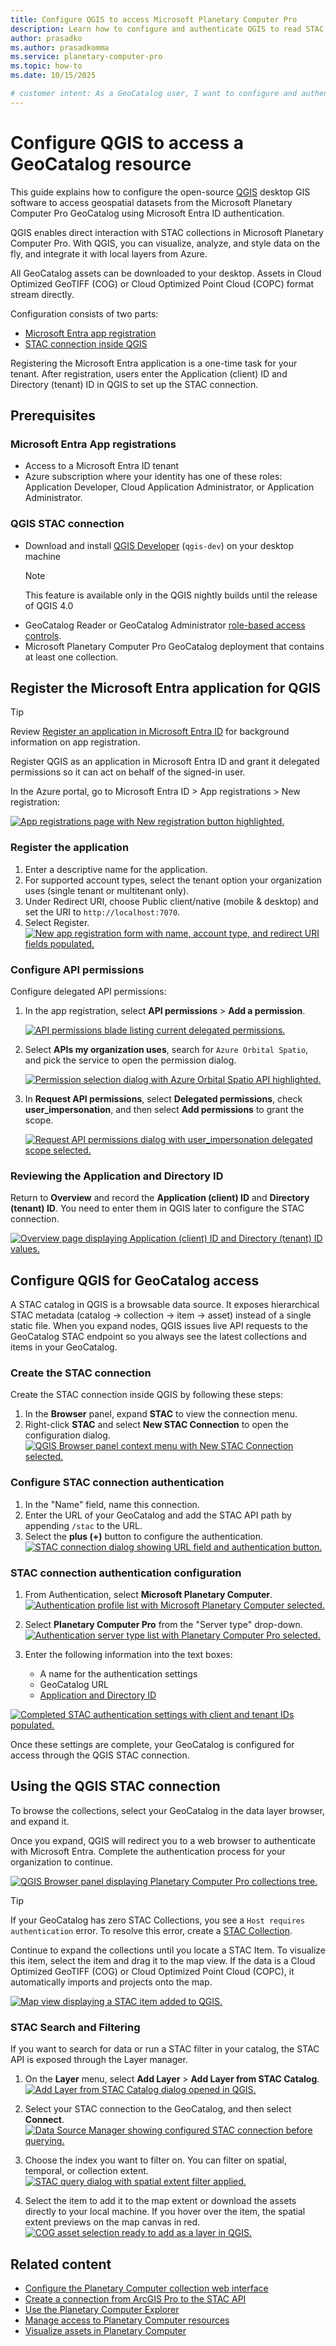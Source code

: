 ```yaml
---
title: Configure QGIS to access Microsoft Planetary Computer Pro
description: Learn how to configure and authenticate QGIS to read STAC data from Microsoft Planetary Computer Pro.
author: prasadko
ms.author: prasadkomma
ms.service: planetary-computer-pro
ms.topic: how-to
ms.date: 10/15/2025

# customer intent: As a GeoCatalog user, I want to configure and authenticate QGIS to operate with Microsoft Planetary Computer Pro so that I can view imagery stored in my GeoCatalog within the QGIS tool.
---
```


# Configure QGIS to access a GeoCatalog resource

This guide explains how to configure the open-source [QGIS](https://qgis.org/) desktop GIS software to access geospatial datasets from the Microsoft Planetary Computer Pro GeoCatalog using Microsoft Entra ID authentication.

QGIS enables direct interaction with STAC collections in Microsoft Planetary Computer Pro. With QGIS, you can visualize, analyze, and style data on the fly, and integrate it with local layers from Azure.

All GeoCatalog assets can be downloaded to your desktop. Assets in Cloud Optimized GeoTIFF (COG) or Cloud Optimized Point Cloud (COPC) format stream directly.

Configuration consists of two parts:
- [Microsoft Entra app registration](#register-the-microsoft-entra-application-for-qgis)
- [STAC connection inside QGIS](#create-the-stac-connection)

Registering the Microsoft Entra application is a one-time task for your tenant. After registration, users enter the Application (client) ID and Directory (tenant) ID in QGIS to set up the STAC connection.


## Prerequisites

### Microsoft Entra App registrations
- Access to a Microsoft Entra ID tenant
- Azure subscription where your identity has one of these roles: Application Developer, Cloud Application Administrator, or Application Administrator.

### QGIS STAC connection
- Download and install [QGIS Developer](https://qgis.org/download/) (`qgis-dev`) on your desktop machine<br>
	> [!NOTE] 
	> This feature is available only in the QGIS nightly builds until the release of QGIS 4.0
- GeoCatalog Reader or GeoCatalog Administrator [role-based access controls](./manage-access.md).
- Microsoft Planetary Computer Pro GeoCatalog deployment that contains at least one collection.


## Register the Microsoft Entra application for QGIS

> [!TIP]
> Review [Register an application in Microsoft Entra ID](/entra/identity-platform/quickstart-register-app) for background information on app registration.

Register QGIS as an application in Microsoft Entra ID and grant it delegated permissions so it can act on behalf of the signed-in user.

In the Azure portal, go to Microsoft Entra ID > App registrations > New registration:

[![App registrations page with New registration button highlighted.](./media/app-registration.png)](./media/app-registration.png#lightbox)

### Register the application
1. Enter a descriptive name for the application.  
2. For supported account types, select the tenant option your organization uses (single tenant or multitenant only).  
3. Under Redirect URI, choose Public client/native (mobile & desktop) and set the URI to `http://localhost:7070`.  
4. Select Register.  
[![New app registration form with name, account type, and redirect URI fields populated.](./media/qgis-registration.png)](./media/qgis-registration.png#lightbox)

### Configure API permissions

Configure delegated API permissions:

1. In the app registration, select **API permissions** > **Add a permission**.

	[![API permissions blade listing current delegated permissions.](./media/qgis-api-permissions.png)](./media/qgis-api-permissions.png#lightbox)

2. Select **APIs my organization uses**, search for `Azure Orbital Spatio`, and pick the service to open the permission dialog.

	[![Permission selection dialog with Azure Orbital Spatio API highlighted.](./media/add-azure-orbital-spatio.png)](./media/add-azure-orbital-spatio.png#lightbox)

3. In **Request API permissions**, select **Delegated permissions**, check **user_impersonation**, and then select **Add permissions** to grant the scope.

	[![Request API permissions dialog with user_impersonation delegated scope selected.](./media/configure-api-permissions.png)](./media/configure-api-permissions.png#lightbox)

### Reviewing the Application and Directory ID

Return to **Overview** and record the **Application (client) ID** and **Directory (tenant) ID**. You need to enter them in QGIS later to configure the STAC connection.

[![Overview page displaying Application (client) ID and Directory (tenant) ID values.](./media/qgis-client-id.png)](./media/qgis-client-id.png#lightbox)

## Configure QGIS for GeoCatalog access

A STAC catalog in QGIS is a browsable data source. It exposes hierarchical STAC metadata (catalog → collection → item → asset) instead of a single static file. When you expand nodes, QGIS issues live API requests to the GeoCatalog STAC endpoint so you always see the latest collections and items in your GeoCatalog. 

### Create the STAC connection

Create the STAC connection inside QGIS by following these steps:

1. In the **Browser** panel, expand **STAC** to view the connection menu.
2. Right-click **STAC** and select **New STAC Connection** to open the configuration dialog.
	[![QGIS Browser panel context menu with New STAC Connection selected.](./media/qgis-add-stac-catalog.png)](./media/qgis-add-stac-catalog.png#lightbox)

### Configure STAC connection authentication

1. In the "Name" field, name this connection.
2. Enter the URL of your GeoCatalog and add the STAC API path by appending `/stac` to the URL. 
3. Select the **plus (+)** button to configure the authentication.
[![STAC connection dialog showing URL field and authentication button.](./media/qgis-stac-connection-configuration.png)](./media/qgis-stac-connection-configuration.png#lightbox)

### STAC connection authentication configuration

1. From Authentication, select **Microsoft Planetary Computer**. 
[![Authentication profile list with Microsoft Planetary Computer selected.](./media/select-microsoft-planetary-computer.png)](./media/select-microsoft-planetary-computer.png#lightbox)

2. Select **Planetary Computer Pro** from the "Server type" drop-down. 
[![Authentication server type list with Planetary Computer Pro selected.](./media/select-microsoft-planetary-computer-pro.png)](./media/select-microsoft-planetary-computer-pro.png#lightbox)

3. Enter the following information into the text boxes:

	- A name for the authentication settings
    - GeoCatalog URL
    - [Application and Directory ID](#reviewing-the-application-and-directory-id)


[![Completed STAC authentication settings with client and tenant IDs populated.](./media/authorization-configuration.png)](./media/authorization-configuration.png#lightbox)

Once these settings are complete, your GeoCatalog is configured for access through the QGIS STAC connection. 

## Using the QGIS STAC connection

To browse the collections, select your GeoCatalog in the data layer browser, and expand it. 

Once you expand, QGIS will redirect you to a web browser to authenticate with Microsoft Entra. Complete the authentication process for your organization to continue. 

[![QGIS Browser panel displaying Planetary Computer Pro collections tree.](./media/stac-catalog-in-qgis.png)](./media/stac-catalog-in-qgis.png#lightbox)


> [!TIP]
> If your GeoCatalog has zero STAC Collections, you see a `Host requires authentication` error. To resolve this error, create a [STAC Collection](./create-collection-web-interface.md). 

Continue to expand the collections until you locate a STAC Item. To visualize this item, select the item and drag it to the map view. If the data is a Cloud Optimized GeoTIFF (COG) or Cloud Optimized Point Cloud (COPC), it automatically imports and projects onto the map. 

[![Map view displaying a STAC item added to QGIS.](./media/add-data-to-map.png)](./media/add-data-to-map.png#lightbox)



### STAC Search and Filtering

If you want to search for data or run a STAC filter in your catalog, the STAC API is exposed through the Layer manager. 

1. On the **Layer** menu, select **Add Layer** > **Add Layer from STAC Catalog**.
[![Add Layer from STAC Catalog dialog opened in QGIS.](./media/add-stac-catalog-layer.png)](./media/add-stac-catalog-layer.png#lightbox)

1. Select your STAC connection to the GeoCatalog, and then select **Connect**. 
[![Data Source Manager showing configured STAC connection before querying.](./media/data-source-manager.png)](./media/data-source-manager.png#lightbox)

1. Choose the index you want to filter on. You can filter on spatial, temporal, or collection extent. 
[![STAC query dialog with spatial extent filter applied.](./media/filter-spatial-extent.png)](./media/filter-spatial-extent.png#lightbox)

1. Select the item to add it to the map extent or download the assets directly to your local machine. If you hover over the item, the spatial extent previews on the map canvas in red. 
[![COG asset selection ready to add as a layer in QGIS.](./media/add-cog-to-map.png)](./media/add-cog-to-map.png#lightbox)

## Related content

- [Configure the Planetary Computer collection web interface](./configure-collection-web-interface.md)
- [Create a connection from ArcGIS Pro to the STAC API](./create-connection-arc-gis-pro.md)
- [Use the Planetary Computer Explorer](./use-explorer.md)
- [Manage access to Planetary Computer resources](./manage-access.md)
- [Visualize assets in Planetary Computer](./visualize-assets.md)